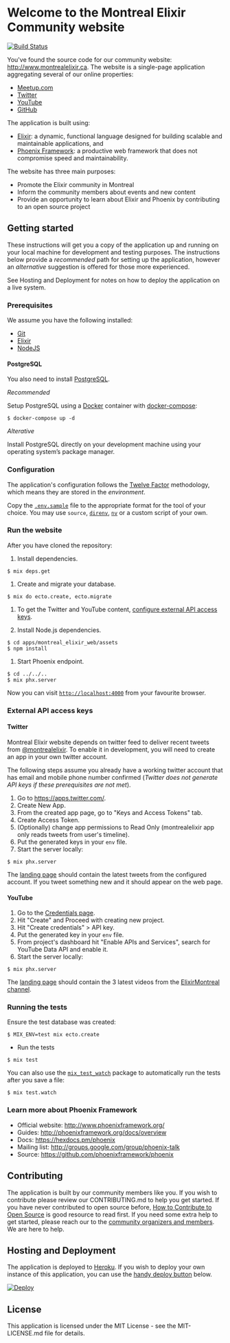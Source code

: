 # Welcome to the Montreal Elixir Community website

[![Build Status](https://travis-ci.org/montrealelixir/website.svg?branch=master)](https://travis-ci.org/montrealelixir/website)

You've found the source code for our community website: http://www.montrealelixir.ca. The
website is a single-page application aggregating several of our online properties:

  * [Meetup.com](https://www.meetup.com/montrealelixir)
  * [Twitter](https://twitter.com/montrealelixir)
  * [YouTube](https://www.youtube.com/channel/UCftyx5k7K_0a3wIGRtE2YQw)
  * [GitHub](https://github.com/montrealelixir)

The application is built using:

  * [Elixir](https://elixir-lang.org/): a dynamic, functional language designed for
    building scalable and maintainable applications, and
  * [Phoenix Framework](http://www.phoenixframework.org/): a productive web framework
    that does not compromise speed and maintainability.

The website has three main purposes:

  * Promote the Elixir community in Montreal
  * Inform the community members about events and new content
  * Provide an opportunity to learn about Elixir and Phoenix by contributing to an
    open source project

## Getting started

These instructions will get you a copy of the application up and running on your local machine for
development and testing purposes. The instructions below provide a *recommended* path for setting
up the application, however an *alternative* suggestion is offered for those more experienced.

See Hosting and Deployment for notes on how to deploy the application on a live system.

### Prerequisites

We assume you have the following installed:

  * [Git](https://git-scm.com)
  * [Elixir](https://elixir-lang.org/install.html)
  * [NodeJS](https://nodejs.org/en/download/)

#### PostgreSQL

You also need to install [PostgreSQL](https://www.postgresql.org).

_Recommended_

Setup PostgreSQL using a [Docker](https://www.docker.com/) container with [docker-compose](./docker-compose.yml):

```sh-session
$ docker-compose up -d
```

_Alterative_

Install PostgreSQL directly on your development machine using your operating system’s package manager.

### Configuration

The application's configuration follows the [Twelve Factor](https://12factor.net/config)
methodology, which means they are stored in the _environment_.

Copy the [`.env.sample`](./.env.sample) file to the appropriate format for the tool of your choice. You may use `source`, [`direnv`](https://direnv.net), [`nv`](https://github.com/jcouture/nv) or a custom script of your own.

### Run the website

After you have cloned the repository:

1. Install dependencies.

  ```sh-session
  $ mix deps.get
  ```

1. Create and migrate your database.

  ```sh-session
  $ mix do ecto.create, ecto.migrate
  ```

1. To get the Twitter and YouTube content, [configure external API access keys](#configure-external-api-access-keys).

1. Install Node.js dependencies.

  ```sh-session
  $ cd apps/montreal_elixir_web/assets
  $ npm install
  ```

1. Start Phoenix endpoint.
  ```sh-session
  $ cd ../../..
  $ mix phx.server
  ```

Now you can visit [`http://localhost:4000`](http://localhost:4000) from your favourite browser.

### External API access keys

#### Twitter

Montreal Elixir website depends on twitter feed to deliver recent tweets from
[@montrealelixir](https://twitter.com/montrealelixir). To enable it in development,
you will need to create an app in your own twitter account.

The following steps assume you already have a working twitter account that has email and mobile
phone number confirmed (_Twitter does not generate API keys if these prerequisites are not met_).

1. Go to https://apps.twitter.com/.
2. Create New App.
3. From the created app page, go to "Keys and Access Tokens" tab.
4. Create Access Token.
5. (Optionally) change app permissions to Read Only (montrealelixir app only reads tweets from user's timeline).
6. Put the generated keys in your `env` file.
7. Start the server locally:

```sh-session
$ mix phx.server
```

The [landing page](http://localhost:4000/) should contain the latest tweets from the
configured account. If you tweet something new and it should appear on the web page.

#### YouTube

1. Go to the [Credentials page](https://console.developers.google.com/apis/credentials?project=_).
2. Hit "Create" and Proceed with creating new project.
3. Hit "Create credentials" > API key.
4. Put the generated key in your `env` file.
5. From project's dashboard hit "Enable APIs and Services", search for YouTube Data API and enable it.
6. Start the server locally:

```sh-session
$ mix phx.server
```

The [landing page](http://localhost:4000/) should contain the 3 latest videos from the
[ElixirMontreal channel](https://youtube.com/channel/UCftyx5k7K_0a3wIGRtE2YQw).

### Running the tests

Ensure the test database was created:

```sh-session
$ MIX_ENV=test mix ecto.create
```

* Run the tests

```sh-session
$ mix test
```

You can also use the [`mix_test_watch`](https://github.com/lpil/mix-test.watch) package to
automatically run the tests after you save a file:

```sh-session
$ mix test.watch
```

### Learn more about Phoenix Framework

  * Official website: http://www.phoenixframework.org/
  * Guides: http://phoenixframework.org/docs/overview
  * Docs: https://hexdocs.pm/phoenix
  * Mailing list: http://groups.google.com/group/phoenix-talk
  * Source: https://github.com/phoenixframework/phoenix

## Contributing

The application is built by our community members like you. If you wish to contribute please review
our CONTRIBUTING.md to help you get started. If you have never contributed to open source before,
[How to Contribute to Open Source](https://opensource.guide/how-to-contribute/) is good resource to
read first. If you need some extra help to get started, please reach our to the [community
organizers and members](https://www.meetup.com/montrealelixir/members/?sort=join_date&desc=0). We are here to help.

## Hosting and Deployment

The application is deployed to [Heroku](https://www.heroku.com/). If you wish to deploy your own
instance of this application, you can use the [handy deploy button](https://devcenter.heroku.com/articles/heroku-button)
below.

[![Deploy](https://www.herokucdn.com/deploy/button.svg)](https://heroku.com/deploy)

## License

This application is licensed under the MIT License - see the MIT-LICENSE.md file for details.
